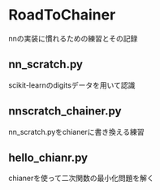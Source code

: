 # RoadToChainer
nnの実装に慣れるための練習とその記録

## nn_scratch.py
scikit-learnのdigitsデータを用いて認識

## nnscratch_chainer.py
nn_scratch.pyをchianerに書き換える練習

## hello_chianr.py
chianerを使って二次関数の最小化問題を解く
